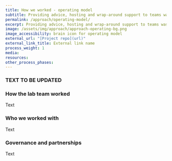 ```yaml
---
title: How we worked - operating model
subtitle: Providing advice, hosting and wrap-around support to teams was a key feature of the lab’s operating model. It enabled the team to provide a flexible and tailored service.
permalink: /approach/operating-model/
excerpt: Providing advice, hosting and wrap-around support to teams was a key feature of the lab’s operating model. It enabled the team to provide a flexible and tailored service.
image: /assets/img/approach/approach-operating-bg.png
image_accessibility: brain icon for operating model
external_url: "[Project repo](url)"
external_link_title: External link name
process_weight: 1
media:
resources:
other_process_phases:
---
```


### TEXT TO BE UPDATED

### How the lab team worked

Text

### Who we worked with

Text

### Governance and partnerships

Text

